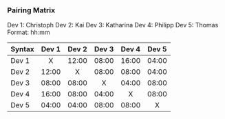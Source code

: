 ### Pairing Matrix
Dev 1: Christoph
Dev 2: Kai
Dev 3: Katharina
Dev 4: Philipp
Dev 5: Thomas
Format: hh:mm

| Syntax      | Dev 1   	  | Dev 2   	  | Dev 3   	  | Dev 4   	  | Dev 5   	  |
| :---        |    :----:   |    :----:   |    :----:   |    :----:   |    :----:   | 
| Dev 1       | X           |12:00     |08:00        |16:00     |04:00      |
| Dev 2       |12:00  | X           |08:00      |08:00       |04:00     |
| Dev 3       |08:00 |08:00     | X           |04:00       |08:00     |
| Dev 4       |16:00 |08:00|04:00 | X           |08:00       |
| Dev 5       |04:00       |04:00        |08:00        |08:00       | X          |
